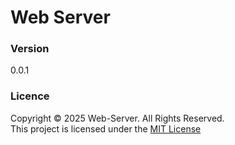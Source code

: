 # Web Server

### Version
0.0.1

### Licence
Copyright &copy; 2025 Web-Server. All Rights Reserved.  
This project is licensed under the [MIT License](LICENSE.txt)